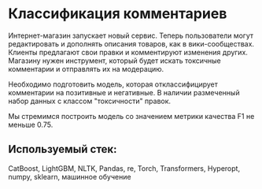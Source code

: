 # Классификация комментариев    
Интернет-магазин запускает новый сервис. Теперь пользователи могут редактировать и дополнять описания товаров, как в вики-сообществах. Клиенты предлагают свои правки и комментируют изменения других. Магазину нужен инструмент, который будет искать токсичные комментарии и отправлять их на модерацию.

Необходимо подготовить модель, которая отклассифицирует комментарии на позитивные и негативные. В наличии размеченный набор данных с классом "токсичности" правок.

Мы стремимся построить модель со значением метрики качества F1 не меньше 0.75.

## Используемый стек:
CatBoost,
LightGBM,
NLTK,
Pandas,
re,
Torch,
Transformers,
Hyperopt,
numpy,
sklearn,
машинное обучение
